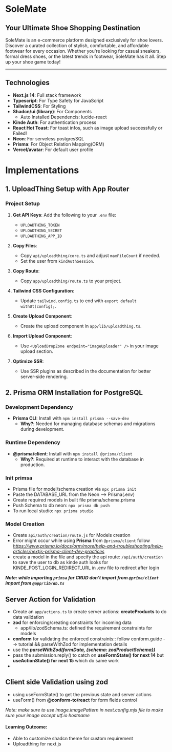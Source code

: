 # SoleMate

## Your Ultimate Shoe Shopping Destination

SoleMate is an e-commerce platform designed exclusively for shoe lovers. Discover a curated collection of stylish, comfortable, and affordable footwear for every occasion. Whether you're looking for casual sneakers, formal dress shoes, or the latest trends in footwear, SoleMate has it all. Step up your shoe game today!

---

## Technologies

- **Next.js 14**: Full stack framework
- **Typescript**: For Type Safety for JavaScript
- **TailwindCSS**: For Styling
- **Shadcn/ui (library)**: For Components
  - Auto Installed Dependencis: lucide-react
- **Kinde Auth**: For authentication process
- **React Hot Toast**: For toast infos, such as image upload successfully or Failed!
- **Neon**: For serveless postgresSQL
- **Prisma**: For Object Relation Mapping(ORM)
- **Vercel/avatar**: For default user profile

# Implementations

## 1. UploadThing Setup with App Router

### Project Setup

1. **Get API Keys**: Add the following to your `.env` file:

   - `UPLOADTHING_TOKEN`
   - `UPLOADTHING_SECRET`
   - `UPLOADTHING_APP_ID`

2. **Copy Files**:

   - Copy `api/uploadthing/core.ts` and adjust `maxFileCount` if needed.
   - Set the user from `kindAuthSession`.

3. **Copy Route**:

   - Copy `app/uploadthing/route.ts` to your project.

4. **Tailwind CSS Configuration**:

   - Update `tailwind.config.ts` to end with `export default withUt(config);`.

5. **Create Upload Component**:

   - Create the upload component in `app/lib/uploadthing.ts`.

6. **Import Upload Component**:

   - Use `<UploadDropZone endpoint="imageUploader" />` in your image upload section.

7. **Optimize SSR**:
   - Use SSR plugins as described in the documentation for better server-side rendering.

## 2. Prisma ORM Installation for PostgreSQL

### Development Dependency

- **Prisma CLI**: Install with `npm install prisma --save-dev`
  - **Why?**: Needed for managing database schemas and migrations during development.

### Runtime Dependency

- **@prisma/client**: Install with `npm install @prisma/client`
  - **Why?**: Required at runtime to interact with the database in production.

### Init primsa

- Prisma file for model/schema creation via `npx prisma init`
- Paste the DATABASE_URL from the Neon --> Prisma(.env)
- Create required models in built file prisma/schema.prisma
- Push Schema to db neon: `npx prisma db push`
- To run local studio: `npx prisma studio`

### Model Creation

- Create `api/auth/creation/route.js` for Models creation
- Error might occur while using **Prisma** from `@prisma/client` follow _https://www.prisma.io/docs/orm/more/help-and-troubleshooting/help-articles/nextjs-prisma-client-dev-practices_
- create a model in the file and specify the api route: `/api/auth/creation` to save the user to db as kinde auth looks for KINDE_POST_LOGIN_REDIRECT_URL in .env file to redirect after login

**_Note: while importing `primsa` for CRUD don't import from `@prima/client` import from `@app/lib/db.ts`_**

## Server Action for Validation

- Create an `app/actions.ts` to create server actions: **createProducts** to do data validation
- **zod** for enforcing/creating constraints for incoming data
  - app/lib/zodSchema.ts: defined the requirement constraints for models
- **conform** for validating the enforced constraints:: follow conform.guide --> tutorial && parseWithZod for implementation details
- use the _**parseWithZod(formData, {schema: zodProductSchema})**_
- pass the submission.reply() to catch on **useFormState() for next 14** but **useActionState() for next 15** which do same work
-

## Client side Validation using zod

- using useFormState() to get the previous state and server actions
- useForm() from **@conform-to/react** for form fleids control

_Note: make sure to use image.imagePattern in next.config.mjs file to make sure your image accept utf.io hostname_

#### Learning Outcome:

- Able to customize shadcn theme for custom requirement
- Uploadthing for next.js
